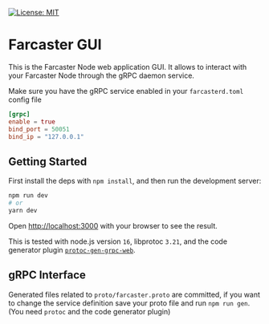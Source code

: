 [![License: MIT](https://img.shields.io/badge/License-MIT-yellow.svg)](https://opensource.org/licenses/MIT)

# Farcaster GUI

This is the Farcaster Node web application GUI. It allows to interact with your Farcaster Node through the gRPC daemon service.

Make sure you have the gRPC service enabled in your `farcasterd.toml` config file

```toml
[grpc]
enable = true
bind_port = 50051
bind_ip = "127.0.0.1"
```

## Getting Started

First install the deps with `npm install`, and then run the development server:

```bash
npm run dev
# or
yarn dev
```

Open [http://localhost:3000](http://localhost:3000) with your browser to see the result.

This is tested with node.js version `16`, libprotoc `3.21`, and the code generator plugin [`protoc-gen-grpc-web`](https://github.com/grpc/grpc-web#code-generator-plugin).

## gRPC Interface

Generated files related to `proto/farcaster.proto` are committed, if you want to change the service definition save your proto file and run `npm run gen`. (You need `protoc` and the code generator plugin)
